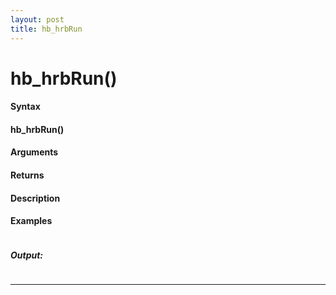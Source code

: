 ```yaml
---
layout: post
title: hb_hrbRun
---
```


# hb_hrbRun()


#### Syntax

#### hb_hrbRun()

#### Arguments

#### Returns

#### Description

#### Examples

```

```

##### Output:

```

```

---